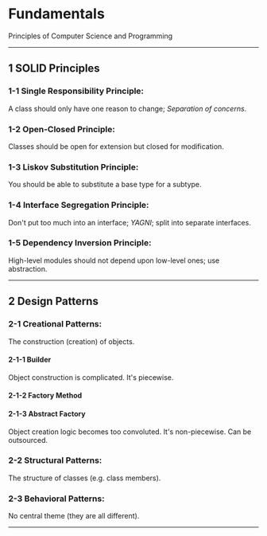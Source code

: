 # Fundamentals
Principles of Computer Science and Programming

---

## 1 SOLID Principles
### 1-1 Single Responsibility Principle:
A class should only have one reason to change; *Separation of concerns*.
    
### 1-2 Open-Closed Principle:
Classes should be open for extension but closed for modification.

### 1-3 Liskov Substitution Principle:
You should be able to substitute a base type for a subtype.
	
### 1-4 Interface Segregation Principle:
Don't put too much into an interface; *YAGNI*; split into separate interfaces.

### 1-5 Dependency Inversion Principle:
High-level modules should not depend upon low-level ones; use abstraction.

---

## 2 Design Patterns
### 2-1 Creational Patterns:
The construction (creation) of objects.
#### 2-1-1 Builder
Object construction is complicated.
It's piecewise.
#### 2-1-2 Factory Method
#### 2-1-3 Abstract Factory
Object creation logic becomes too convoluted.
It's non-piecewise.
Can be outsourced.

### 2-2 Structural Patterns:
The structure of classes (e.g. class members).

### 2-3 Behavioral Patterns:
No central theme (they are all different).

---

